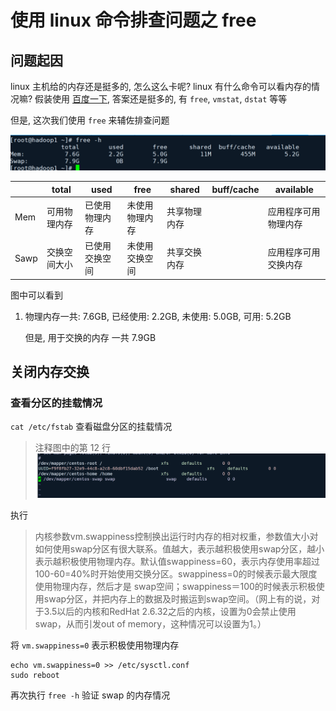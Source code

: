 # 使用 linux 命令排查问题之 free

## 问题起因

linux 主机给的内存还是挺多的, 怎么这么卡呢? linux 有什么命令可以看内存的情况嘛? 假装使用 [百度一下](https://www.baidu.com/s?wd=linux如何查看内存使用情况的命令), 答案还是挺多的, 有 `free`, `vmstat`, `dstat` 等等

但是, 这次我们使用 `free` 来辅佐排查问题

![linux 内存问题](resource/free_h_2022-06-24_21-31-59.png)

|      | total        | used           | free           | shared       | buff/cache | available            |
| ---- | ------------ | -------------- | -------------- | ------------ | ---------- | -------------------- |
| Mem  | 可用物理内存 | 已使用物理内存 | 未使用物理内存 | 共享物理内存 |            | 应用程序可用物理内存 |
| Sawp | 交换空间大小 | 已使用交换空间 | 未使用交换空间 | 共享交换内存 |            | 应用程序可用交换内存 |

图中可以看到

1. 物理内存一共: 7.6GB, 已经使用: 2.2GB, 未使用: 5.0GB, 可用: 5.2GB

   但是, 用于交换的内存 一共 7.9GB

## 关闭内存交换

### 查看分区的挂载情况

`cat /etc/fstab` 查看磁盘分区的挂载情况

> 注释图中的第 12 行
![修改文件挂载](resource/fstab_mod.png)

执行

> 内核参数vm.swappiness控制换出运行时内存的相对权重，参数值大小对如何使用swap分区有很大联系。值越大，表示越积极使用swap分区，越小表示越积极使用物理内存。默认值swappiness=60，表示内存使用率超过100-60=40%时开始使用交换分区。swappiness=0的时候表示最大限度使用物理内存，然后才是 swap空间；swappiness＝100的时候表示积极使用swap分区，并把内存上的数据及时搬运到swap空间。（网上有的说，对于3.5以后的内核和RedHat 2.6.32之后的内核，设置为0会禁止使用swap，从而引发out of memory，这种情况可以设置为1。）

将 `vm.swappiness=0` 表示积极使用物理内存

``` shell
echo vm.swappiness=0 >> /etc/sysctl.conf
sudo reboot
```

再次执行 `free -h` 验证 swap 的内存情况
